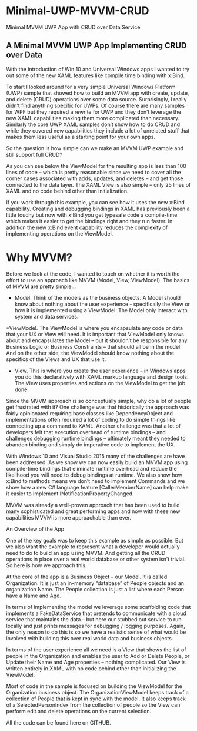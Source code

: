 # Minimal-UWP-MVVM-CRUD
Minimal MVVM UWP App with CRUD over Data Service

## A Minimal MVVM UWP App  Implementing CRUD over Data
With the introduction of Win 10 and Universal Windows apps I wanted to try out some of the new XAML features like compile time binding with x:Bind. 

To start I looked around for a very simple Universal Windows Platform (UWP) sample that showed how to build an MVVM app with create, update, and delete (CRUD) operations over some data source.  Surprisingly, I really didn’t find anything specific for UWPs.  Of course there are many samples for WPF but they required a rewrite for UWP and they don’t leverage the new XAML capabilities making them more complicated than necessary. Similarly the core UWP XAML samples don’t show how to do CRUD and while they covered new capabilities they include a lot of unrelated stuff that makes them less useful as a starting point for your own apps.

So the question is how simple can we make an MVVM UWP example and still support full CRUD?

As you can see below the ViewModel for the resulting app is less than 100 lines of code – which is pretty reasonable since we need to cover all the corner cases associated with adds, updates, and deletes – and get those connected to the data layer.  The XAML View is also simple – only 25 lines of XAML and no code behind other than initialization.

If you work through this example, you can see how it uses the new x:Bind capability. Creating and debugging bindings in XAML has previously been a little touchy but now with x:Bind you get typesafe code a compile-time which makes it easier to get the bindings right and they run faster.  In addition the new x:Bind event capability reduces the complexity of implementing operations on the ViewModel.

# Why MVVM?

Before we look at the code, I wanted to touch on whether it is worth the effort to use an approach like MVVM (Model, View, ViewModel).  The basics of MVVM are pretty simple…

* Model.  Think of the models as the business objects.  A Model should know about nothing about the user experience - specifically the View or how it is implemented using a ViewModel.  The Model only interact with system and data services.  

*ViewModel.  The ViewModel is where you encapsulate any code or data that your UX or View will need.  It is important that ViewModel only knows about and encapsulates the Model – but it shouldn’t be responsible for any Business Logic or Business Constraints – that should all be in the model. And on the other side, the ViewModel should know nothing about the specifics of the Views and UX that use it.

* View.  This is where you create the user experience – in Windows apps you do this declaratively with XAML markup language and design tools.  The View uses properties and actions on the ViewModel to get the job done.

Since the MVVM approach is so conceptually simple, why do a lot of people get frustrated with it?  One challenge was that historically the approach was fairly opinionated requiring base classes like DependencyObject and implementations often required a lot of coding to do simple things like connecting up a command to XAML.  Another challenge was that a lot of developers felt that execution overhead of runtime bindings – and challenges debugging runtime bindings – ultimately meant they needed to abandon binding and simply do imperative code to implement the UX.

With Windows 10 and Visual Studio 2015 many of the challenges are have been addressed. As we show we can now easily build an MVVM app using compile-time bindings that eliminate runtime overhead and reduce the likelihood you will need to debug bindings at runtime. We also show how x:Bind to methods means we don’t need to implement Commands and we show how a new C# language feature [CallerMemberName] can help make it easier to implement INotificationPropertyChanged.

MVVM was already a well-proven approach that has been used to build many sophisticated and great performing apps and now with these new capabilities MVVM is more approachable than ever.

An Overview of the App 

One of the key goals was to keep this example as simple as possible. But we also want the example to represent what a developer would actually need to do to build an app using MVVM. And getting all the CRUD operations in place over a real world database or other system isn’t trivial. So here is how we approach this.

At the core of the app is a Business Object – our Model.  It is called Organization.  It is just an in-memory “database” of People objects and an organization Name.  The People collection is just a list where each Person have a Name and Age. 

In terms of implementing the model we leverage some scaffolding code that implements a FakeDataService that pretends to communicate with a cloud service that maintains the data – but here our stubbed out service to run locally and just prints messages for debugging / logging purposes.  Again, the only reason to do this is so we have a realistic sense of what would be involved with building this over real world data and business objects.

In terms of the user experience all we need is a View that shows the list of people in the Organization and enables the user to Add or Delete People, or Update their Name and Age properties – nothing complicated.  Our View is written entirely in XAML with no code behind other than initializing the ViewModel.

Most of code in the sample is focused on building the ViewModel for the Organization business object. The OrganizationViewModel keeps track of a collection of People that is kept in sync with the model. It also keeps track of a SelectedPersonIndex from the collection of people so the View can perform edit and delete operations on the current selection.

All the code can be found here on GITHUB.
